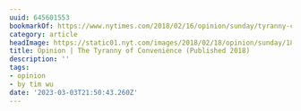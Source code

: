 ```yaml
---
uuid: 645601553
bookmarkOf: https://www.nytimes.com/2018/02/16/opinion/sunday/tyranny-convenience.html
category: article
headImage: https://static01.nyt.com/images/2018/02/18/opinion/sunday/18wu/18wu--largeHorizontalJumbo-v2.jpg?year=2018&h=683&w=1024&s=53feceae2f3f82a2f7641fb107b49b957395212fe665442bf9e17bfc2c0d110a&k=ZQJBKqZ0VN
title: Opinion | The Tyranny of Convenience (Published 2018)
description: ''
tags:
- opinion
- by tim wu
date: '2023-03-03T21:50:43.260Z'
---
```



